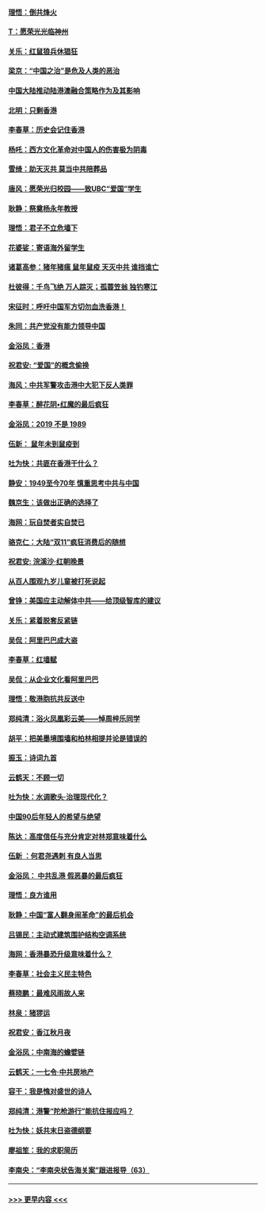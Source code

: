 #### [理悟：倒共烽火](../pages/nsc993/n11668844.md?t=11210401) 
#### [T：愿荣光光临神州](../pages/nsc993/n11668421.md?t=11210401) 
#### [关乐：红鼠狼兵休猖狂](../pages/nsc993/n11668378.md?t=11210401) 
#### [梁京：“中国之治”是危及人类的恶治](../pages/nsc993/n11668328.md?t=11210401) 
#### [中国大陆推动陆港澳融合策略作为及其影响](../pages/nsc993/n11668157.md?t=11210401) 
#### [北明：只剩香港](../pages/nsc993/n11668002.md?t=11210401) 
#### [李春草：历史会记住香港](../pages/nsc993/n11667927.md?t=11210401) 
#### [杨吒：西方文化革命对中国人的伤害极为阴毒](../pages/nsc993/n11664521.md?t=11210401) 
#### [雪绮：助天灭共 莫当中共陪葬品](../pages/nsc993/n11662650.md?t=11210401) 
#### [唐风：愿荣光归校园——致UBC“爱国”学生](../pages/nsc993/n11662194.md?t=11210401) 
#### [耿静：祭奠杨永年教授](../pages/nsc993/n11662514.md?t=11210401) 
#### [理悟：君子不立危墙下](../pages/nsc993/n11662172.md?t=11210401) 
#### [花婆娑：寄语海外留学生](../pages/nsc993/n11662121.md?t=11210401) 
#### [诸葛高参：猪年猪瘟 鼠年鼠疫 天灭中共 谁挡谁亡](../pages/nsc993/n11661980.md?t=11210401) 
#### [杜彼得：千鸟飞绝 万人踪灭；孤蓑笠翁 独钓寒江](../pages/nsc993/n11661170.md?t=11210401) 
#### [宋征时：呼吁中国军方切勿血洗香港！](../pages/nsc993/n11415318.md?t=11210401) 
#### [朱同：共产党没有能力领导中国](../pages/nsc993/n11660421.md?t=11210401) 
#### [金浴凤：香港](../pages/nsc993/n11660419.md?t=11210401) 
#### [祝君安: “爱国”的概念偷换](../pages/nsc993/n11659706.md?t=11210401) 
#### [海风：中共军警攻击港中大犯下反人类罪](../pages/nsc993/n11659632.md?t=11210401) 
#### [李春草：醉花阴•红魔的最后疯狂](../pages/nsc993/n11659287.md?t=11210401) 
#### [金浴凤：2019 不是 1989](../pages/nsc993/n11657663.md?t=11210401) 
#### [伍新： 鼠年未到鼠疫到](../pages/nsc993/n11655098.md?t=11210401) 
#### [吐为快：共匪在香港干什么？](../pages/nsc993/n11654891.md?t=11210401) 
#### [静安：1949至今70年 慎重思考中共与中国](../pages/nsc993/n11651244.md?t=11210401) 
#### [魏京生：该做出正确的选择了](../pages/nsc993/n11653084.md?t=11210401) 
#### [海网：玩自焚者实自焚已](../pages/nsc993/n11652423.md?t=11210401) 
#### [骆克仁：大陆“双11”疯狂消费后的随想](../pages/nsc993/n11652305.md?t=11210401) 
#### [祝君安: 浣溪沙·红朝晚景](../pages/nsc993/n11652258.md?t=11210401) 
#### [从百人围观九岁儿童被打死说起](../pages/nsc993/n11651030.md?t=11210401) 
#### [曾铮：美国应主动解体中共——给顶级智库的建议](../pages/nsc993/n11649888.md?t=11210401) 
#### [关乐：紧着脱套反紧链](../pages/nsc993/n11649069.md?t=11210401) 
#### [吴侃：阿里巴巴成大盗](../pages/nsc993/n11645523.md?t=11210401) 
#### [李春草：红墙赋](../pages/nsc993/n11646389.md?t=11210401) 
#### [吴侃：从企业文化看阿里巴巴](../pages/nsc993/n11645476.md?t=11210401) 
#### [理悟：敬港胞抗共反送中](../pages/nsc993/n11645466.md?t=11210401) 
#### [郑纯清：浴火凤凰彩云美——悼周梓乐同学](../pages/nsc993/n11645155.md?t=11210401) 
#### [胡平：把美墨境围墙和柏林相提并论是错误的](../pages/nsc993/n11645134.md?t=11210401) 
#### [振玉：诗词九首](../pages/nsc993/n11644081.md?t=11210401) 
#### [云鹤天：不顾一切](../pages/nsc993/n11643508.md?t=11210401) 
#### [吐为快：水调歌头·治理现代化？](../pages/nsc993/n11643485.md?t=11210401) 
#### [中国90后年轻人的希望与绝望](../pages/nsc993/n11642317.md?t=11210401) 
#### [陈达：高度信任与充分肯定对林郑意味着什么](../pages/nsc993/n11641441.md?t=11210401) 
#### [伍新 ：何君尧遇刺 有良人当思](../pages/nsc993/n11641503.md?t=11210401) 
#### [金浴凤： 中共乱港  假恶暴的最后疯狂](../pages/nsc993/n11641495.md?t=11210401) 
#### [理悟：良方谁用](../pages/nsc993/n11641463.md?t=11210401) 
#### [耿静：中国“富人翻身闹革命”的最后机会](../pages/nsc993/n11640655.md?t=11210401) 
#### [吕锡民：主动式建筑围护结构空调系统](../pages/nsc993/n11640168.md?t=11210401) 
#### [海网：香港暴恐升级意味着什么？](../pages/nsc993/n11635904.md?t=11210401) 
#### [李春草：社会主义民主特色](../pages/nsc993/n11634657.md?t=11210401) 
#### [蔡晓鹏：最难风雨故人来](../pages/nsc993/n11633145.md?t=11210401) 
#### [林泉：猪猡运](../pages/nsc993/n11631469.md?t=11210401) 
#### [祝君安：香江秋月夜](../pages/nsc993/n11631440.md?t=11210401) 
#### [金浴凤：中南海的蟾嬖链](../pages/nsc993/n11631290.md?t=11210401) 
#### [云鹤天：一七令·中共房地产](../pages/nsc993/n11630084.md?t=11210401) 
#### [容干：我是愧对盛世的诗人](../pages/nsc993/n11630059.md?t=11210401) 
#### [郑纯清：港警“陀枪游行”能抗住报应吗？](../pages/nsc993/n11629999.md?t=11210401) 
#### [吐为快：妖共末日盗德纲要](../pages/nsc993/n11628610.md?t=11210401) 
#### [廖祖笙：我的求职简历](../pages/nsc993/n11628492.md?t=11210401) 
#### [李南央：“李南央状告海关案”跟进报导（63）](../pages/nsc993/n11627039.md?t=11210401) 

----
#### [ >>> 更早内容 <<< ](../indexes/nsc993-earlier.md)
